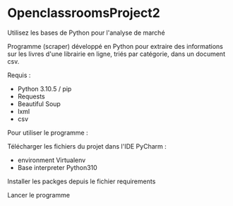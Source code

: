 # OpenclassroomsProject2
Utilisez les bases de Python pour l'analyse de marché

Programme (scraper) développé en Python pour extraire des informations sur les livres d'une librairie en ligne, triés par catégorie, dans un document csv.

Requis :
 - Python 3.10.5 / pip
 - Requests
 - Beautiful Soup
 - lxml
 - csv


Pour utiliser le programme :

Télécharger les fichiers du projet dans l'IDE PyCharm : 
  - environment Virtualenv
  - Base interpreter Python310

Installer les packges depuis le fichier requirements

Lancer le programme
